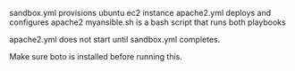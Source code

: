 sandbox.yml provisions ubuntu ec2 instance
apache2.yml deploys and configures apache2
myansible.sh is a bash script that runs both playbooks

apache2.yml does not start until sandbox.yml completes.

Make sure boto is installed before running this.
